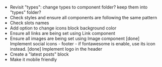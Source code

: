 - Revisit "types": change types to component folder? keep them into "types" folder?
- Check styles and ensure all components are following the same pattern
- Check slots names
- Add option to change icons block background color
- Ensure all links are being set using Link component
- Ensure all images are being set using Image component
  [done] Implement social icons - footer - if fontawesome is enable, use its icon instead.
  [done] Implement logo in the header
- Create a "latest posts" block
- Make it mobile friendly
